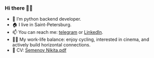 ### Hi there 🖖🏻

- 🐍 I’m python backend developer.
- 🏠 I live in Saint-Petersburg.
- 📫 You can reach me: [telegram](https://t.me/nikissem) or [LinkedIn](https://www.linkedin.com/in/nisemenov/).
- 🚴🏻 My work-life balance: enjoy cycling, interested in cinema, and actively build horizontal connections.
- 📕 CV: [Semenov Nikita.pdf](https://github.com/user-attachments/files/18749816/Semenov.Nikita.pdf)

